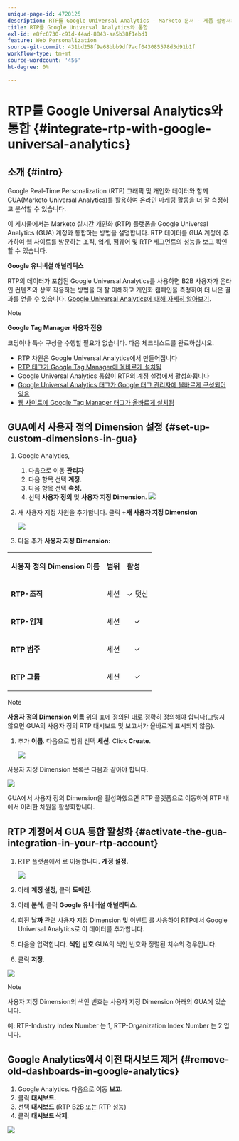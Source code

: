 ```yaml
---
unique-page-id: 4720125
description: RTP를 Google Universal Analytics - Marketo 문서 - 제품 설명서와 통합
title: RTP를 Google Universal Analytics와 통합
exl-id: e8fc8730-c91d-44ad-8843-aa5b38f1ebd1
feature: Web Personalization
source-git-commit: 431bd258f9a68bbb9df7acf043085578d3d91b1f
workflow-type: tm+mt
source-wordcount: '456'
ht-degree: 0%

---
```


# RTP를 Google Universal Analytics와 통합 {#integrate-rtp-with-google-universal-analytics}

## 소개 {#intro}

Google Real-Time Personalization (RTP) 그래픽 및 개인화 데이터와 함께 GUA(Marketo Universal Analytics)를 활용하여 온라인 마케팅 활동을 더 잘 측정하고 분석할 수 있습니다.

이 게시물에서는 Marketo 실시간 개인화 (RTP) 플랫폼을 Google Universal Analytics (GUA) 계정과 통합하는 방법을 설명합니다. RTP 데이터를 GUA 계정에 추가하여 웹 사이트를 방문하는 조직, 업계, 펌웨어 및 RTP 세그먼트의 성능을 보고 확인할 수 있습니다.

**Google 유니버설 애널리틱스**

RTP의 데이터가 포함된 Google Universal Analytics를 사용하면 B2B 사용자가 온라인 컨텐츠와 상호 작용하는 방법을 더 잘 이해하고 개인화 캠페인을 측정하여 더 나은 결과를 얻을 수 있습니다. [Google Universal Analytics에 대해 자세히 알아보기](https://support.google.com/analytics/answer/2790010/?hl=en&amp;authuser=1).

>[!NOTE]
>
>**Google Tag Manager 사용자 전용**
>
>코딩이나 특수 구성을 수행할 필요가 없습니다. 다음 체크리스트를 완료하십시오.
>
>* RTP 차원은 Google Universal Analytics에서 만들어집니다
>* [RTP 태그가 Google Tag Manager에 올바르게 설치됨](https://docs.marketo.com/display/public/DOCS/Implementing+RTP+using+Google+Tag+Manager)
>* Google Universal Analytics 통합이 RTP의 계정 설정에서 활성화됩니다
>* [Google Universal Analytics 태그가 Google 태그 관리자에 올바르게 구성되어 있음](https://support.google.com/tagmanager/answer/6107124?hl=en)
>* [웹 사이트에 Google Tag Manager 태그가 올바르게 설치됨](https://developers.google.com/tag-manager/quickstart)

## GUA에서 사용자 정의 Dimension 설정 {#set-up-custom-dimensions-in-gua}

1. Google Analytics,

   1. 다음으로 이동 **관리자**
   1. 다음 항목 선택 **계정.**
   1. 다음 항목 선택 **속성.**
   1. 선택 **사용자 정의** 및 **사용자 지정 Dimension**.
      ![](assets/image2014-11-29-11-3a2-3a32.png)

1. 새 사용자 지정 차원을 추가합니다. 클릭 **+새 사용자 지정 Dimension**

   ![](assets/image2014-11-29-11-3a8-3a16.png)

1. 다음 추가 **사용자 지정 Dimension:**

<table> 
 <tbody> 
  <tr> 
   <td><p><strong>사용자 정의 Dimension 이름</strong></p></td> 
   <td><p><strong>범위</strong></p></td> 
   <td><p><strong>활성</strong></p></td> 
  </tr> 
  <tr> 
   <td><p><strong>RTP-조직</strong></p></td> 
   <td><p>세션</p></td> 
   <td><p align="center">✓ 덧신</p></td> 
  </tr> 
  <tr> 
   <td><p><strong>RTP-업계</strong></p></td> 
   <td><p>세션</p></td> 
   <td><p align="center">✓</p></td> 
  </tr> 
  <tr> 
   <td><p><strong>RTP 범주</strong></p></td> 
   <td><p>세션</p></td> 
   <td><p align="center">✓</p></td> 
  </tr> 
  <tr> 
   <td><p><strong>RTP 그룹</strong></p></td> 
   <td><p>세션</p></td> 
   <td><p align="center">✓</p></td> 
  </tr> 
 </tbody> 
</table>

>[!NOTE]
>
>**사용자 정의 Dimension 이름** 위의 표에 정의된 대로 정확히 정의해야 합니다(그렇지 않으면 GUA의 사용자 정의 RTP 대시보드 및 보고서가 올바르게 표시되지 않음).

1. 추가 **이름**. 다음으로 범위 선택 **세션**. Click **Create**.

   ![](assets/image2014-11-29-11-3a12-3a51.png)

사용자 지정 Dimension 목록은 다음과 같아야 합니다.

![](assets/image2014-11-29-11-36-50-version-2.png)

GUA에서 사용자 정의 Dimension을 활성화했으면 RTP 플랫폼으로 이동하여 RTP 내에서 이러한 차원을 활성화합니다.

## RTP 계정에서 GUA 통합 활성화 {#activate-the-gua-integration-in-your-rtp-account}

1. RTP 플랫폼에서 로 이동합니다. **계정 설정.**

   ![](assets/image2014-11-29-11-3a27-3a7.png)

1. 아래 **계정 설정**, 클릭 **도메인**.
1. 아래 **분석**, 클릭 **Google 유니버설 애널리틱스**.
1. 회전 **날짜** 관련 사용자 지정 Dimension 및 이벤트 를 사용하여 RTP에서 Google Universal Analytics로 이 데이터를 추가합니다.
1. 다음을 입력합니다. **색인 번호** GUA의 색인 번호와 정렬된 치수의 경우입니다.
1. 클릭 **저장**.

![](assets/image2014-11-29-11-31-23-version-2.png)

>[!NOTE]
>
>사용자 지정 Dimension의 색인 번호는 사용자 지정 Dimension 아래의 GUA에 있습니다.
>
>예: RTP-Industry Index Number 는 1, RTP-Organization Index Number 는 2 입니다.

## Google Analytics에서 이전 대시보드 제거 {#remove-old-dashboards-in-google-analytics}

1. Google Analytics. 다음으로 이동 **보고.**
1. 클릭 **대시보드.**
1. 선택 **대시보드** (RTP B2B 또는 RTP 성능)
1. 클릭 **대시보드 삭제**.

![](assets/image2014-11-29-11-3a42-3a55.png)
